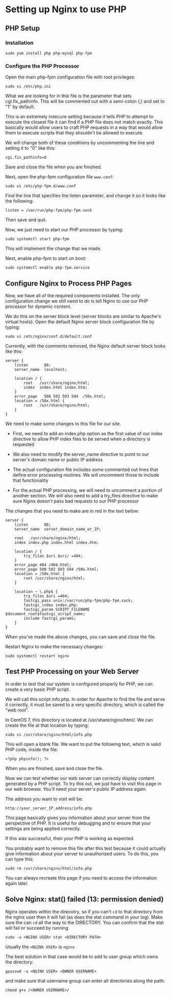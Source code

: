 # Setting up Nginx to use PHP

## PHP Setup

### Installation
```
sudo yum install php php-mysql php-fpm
```

### Configure the PHP Processor
Open the main php-fpm configuration file with root privileges:
```
sudo vi /etc/php.ini
```
What we are looking for in this file is the parameter that sets cgi.fix_pathinfo. This will be commented out with a semi-colon (;) and set to "1" by default.

This is an extremely insecure setting because it tells PHP to attempt to execute the closest file it can find if a PHP file does not match exactly. This basically would allow users to craft PHP requests in a way that would allow them to execute scripts that they shouldn't be allowed to execute.

We will change both of these conditions by uncommenting the line and setting it to "0" like this:
```
cgi.fix_pathinfo=0
```
Save and close the file when you are finished.

Next, open the php-fpm configuration file ```www.conf```:
```
sudo vi /etc/php-fpm.d/www.conf
```
Find the line that specifies the listen parameter, and change it so it looks like the following:
```
listen = /var/run/php-fpm/php-fpm.sock
```
Then save and quit.

Now, we just need to start our PHP processor by typing:
```
sudo systemctl start php-fpm
```
This will implement the change that we made.

Next, enable php-fpm to start on boot:
```
sudo systemctl enable php-fpm.service
```


## Configure Nginx to Process PHP Pages

Now, we have all of the required components installed. The only configuration change we still need to do is tell Nginx to use our PHP processor for dynamic content.

We do this on the server block level (server blocks are similar to Apache's virtual hosts). Open the default Nginx server block configuration file by typing:
```
sudo vi /etc/nginx/conf.d/default.conf
```
Currently, with the comments removed, the Nginx default server block looks like this:
```
server {
    listen       80;
    server_name  localhost;

    location / {
        root   /usr/share/nginx/html;
        index  index.html index.htm;
    }
    error_page   500 502 503 504  /50x.html;
    location = /50x.html {
        root   /usr/share/nginx/html;
    }
}
```
We need to make some changes to this file for our site.

- First, we need to add an index.php option as the first value of our index directive to allow PHP index files to be served when a directory is requested

- We also need to modify the server_name directive to point to our server's domain name or public IP address

- The actual configuration file includes some commented out lines that define error processing routines. We will uncomment those to include that functionality

- For the actual PHP processing, we will need to uncomment a portion of another section. We will also need to add a try_files directive to make sure Nginx doesn't pass bad requests to our PHP processor

The changes that you need to make are in red in the text below:
```
server {
    listen       80;
    server_name  server_domain_name_or_IP;

    root   /usr/share/nginx/html;
    index index.php index.html index.htm;

    location / {
        try_files $uri $uri/ =404;
    }
    error_page 404 /404.html;
    error_page 500 502 503 504 /50x.html;
    location = /50x.html {
        root /usr/share/nginx/html;
    }

    location ~ \.php$ {
        try_files $uri =404;
        fastcgi_pass unix:/var/run/php-fpm/php-fpm.sock;
        fastcgi_index index.php;
        fastcgi_param SCRIPT_FILENAME $document_root$fastcgi_script_name;
        include fastcgi_params;
    }
}
```
When you've made the above changes, you can save and close the file.

Restart Nginx to make the necessary changes:
```
sudo systemctl restart nginx
```


## Test PHP Processing on your Web Server

In order to test that our system is configured properly for PHP, we can create a very basic PHP script.

We will call this script info.php. In order for Apache to find the file and serve it correctly, it must be saved to a very specific directory, which is called the "web root".

In CentOS 7, this directory is located at /usr/share/nginx/html/. We can create the file at that location by typing:
```
sudo vi /usr/share/nginx/html/info.php
```
This will open a blank file. We want to put the following text, which is valid PHP code, inside the file:
```
<?php phpinfo(); ?>
```
When you are finished, save and close the file.

Now we can test whether our web server can correctly display content generated by a PHP script. To try this out, we just have to visit this page in our web browser. You'll need your server's public IP address again.

The address you want to visit will be:
```
http://your_server_IP_address/info.php
```

This page basically gives you information about your server from the perspective of PHP. It is useful for debugging and to ensure that your settings are being applied correctly.

If this was successful, then your PHP is working as expected.

You probably want to remove this file after this test because it could actually give information about your server to unauthorized users. To do this, you can type this:
```
sudo rm /usr/share/nginx/html/info.php
```
You can always recreate this page if you need to access the information again later.


## Solve Nginx: stat() failed (13: permission denied)

Nginx operates within the direcotry, so if you can't ```cd``` to that directory from the nginx user then it will fail (as does the stat command in your log). 
Make sure the <NGINX USER> can ```cd``` all the way to the DIRECTORY. 
You can confirm that the stat will fail or succeed by running

```
sudo -u <NGINX USER> stat <DIRECTORY PATH>
```

Usually the ```<NGINX USER>```  is ```nginx```

The best solution in that case would be to add <NGINX USER> to user group which owns the directory:

```
gpasswd -a <NGINX USER> <OWNER USERNAME>
```
and make sure that username group can enter all directories along the path:

```
chmod g+x /<OWNER USERNAME>/
```
